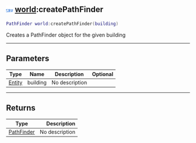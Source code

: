 ## ![server](../../.gitbook/assets/server.png) [world](https://iaswiki.rawr.dev/readme/world):createPathFinder

```lua
PathFinder world:createPathFinder(building)
```

Creates a PathFinder object for the given building

------
## Parameters

| Type   | Name | Description | Optional |
| ------ | ---- | ----------- | -------: |
| [Entity](https://iaswiki.rawr.dev/readme/entity) | building | No description |  |


------
## Returns

| Type   | Description |
| ------ | ----------: |
| [PathFinder](https://iaswiki.rawr.dev/readme/pathfinder) | No description |

